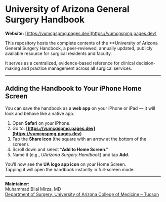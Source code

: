 # University of Arizona General Surgery Handbook

 **Website:** [https://vumcgspmg.pages.dev](https://vumcgspmg.pages.dev)

This repository hosts the complete contents of the **University of Arizona General Surgery Handbook, a peer-reviewed, annually updated, publicly available resource for surgical residents and faculty.  

It serves as a centralized, evidence-based reference for clinical decision-making and practice management across all surgical services.

---


## Adding the Handbook to Your iPhone Home Screen

You can save the handbook as a **web app** on your iPhone or iPad — it will look and behave like a native app.

1. Open **Safari** on your iPhone.  
2. Go to: **[https://vumcgspmg.pages.dev](https://vumcgspmg.pages.dev)**  
3. Tap the **Share icon** (the square with an arrow at the bottom of the screen).  
4. Scroll down and select **“Add to Home Screen.”**  
5. Name it (e.g., *UArizona Surgery Handbook*) and tap **Add**.

You’ll now see the **UA logo app icon** on your Home Screen.  
Tapping it will open the handbook instantly in full-screen mode.


---

**Maintainer:**  
Muhammad Bilal Mirza, MD  
[Department of Surgery, University of Arizona College of Medicine – Tucson](https://surgery.arizona.edu)
